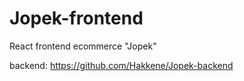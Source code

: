 # Jopek-frontend
React frontend  ecommerce "Jopek"

backend: https://github.com/Hakkene/Jopek-backend
